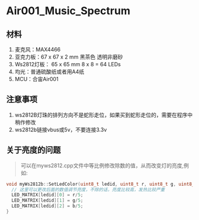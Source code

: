 # Air001_Music_Spectrum
## 材料 
1. 麦克风：MAX4466
2. 亚克力板：67 x 67 x 2 mm 黑茶色 透明非磨砂
3. Ws2812灯板： 65 x 65 mm  8 x 8 = 64 LEDs
4. 均光：普通硫酸纸或者用A4纸
5. MCU：合宙Air001
## 注意事项
 1. ws2812B灯珠的排列方向不是蛇形走位，如果买到蛇形走位的，需要在程序中稍作修改
 2. ws2812b链接vbus或5v，不要连接3.3v
## 关于亮度的问题
> 可以在myws2812.cpp文件中等比例修改除数的值，从而改变灯的亮度,例如:
```cpp
void myWs2812b::SetLedColor(uint8_t ledid, uint8_t r, uint8_t g, uint8_t b) {
  // 这里可以更改后面的数值调节亮度，不除的话，亮度比较高，发热比较严重
  LED_MATRIX[ledid][0] = r/5;
  LED_MATRIX[ledid][1] = g/5;
  LED_MATRIX[ledid][2] = b/5;
}
```
